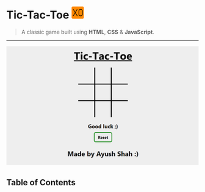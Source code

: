 # Tic-Tac-Toe ![logo](assets/favicons/favicon-32x32.png)

> A classic game built using **HTML**, **CSS** & **JavaScript**.
---
![Project Image](assets/images/Capture.PNG)

## Table of Contents


